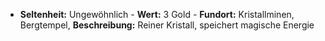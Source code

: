- **Seltenheit:** Ungewöhnlich - **Wert:** 3 Gold - **Fundort:** Kristallminen, Bergtempel, **Beschreibung:** Reiner Kristall, speichert magische Energie